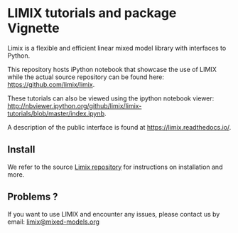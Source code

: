 # LIMIX tutorials and package Vignette 

Limix is a flexible and efficient linear mixed model library with interfaces to Python.

This repository hosts iPython notebook that showcase the use of LIMIX while
the actual source repository can be found here: https://github.com/limix/limix.

These tutorials can also be viewed using the ipython notebook viewer:
http://nbviewer.ipython.org/github/limix/limix-tutorials/blob/master/index.ipynb.

A description of the public interface is found at https://limix.readthedocs.io/.

## Install
We refer to the source [Limix repository](https://github.com/limix/limix) for instructions on installation and more.

## Problems ?
If you want to use LIMIX and encounter any issues, please contact us by email: limix@mixed-models.org
